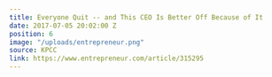 ```yaml
---
title: Everyone Quit -- and This CEO Is Better Off Because of It
date: 2017-07-05 20:02:00 Z
position: 6
image: "/uploads/entrepreneur.png"
source: KPCC
link: https://www.entrepreneur.com/article/315295
---
```


